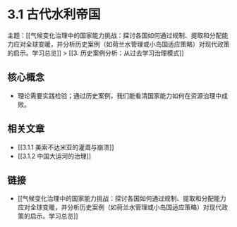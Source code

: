# 3.1 古代水利帝国

主题：[[气候变化治理中的国家能力挑战：探讨各国如何通过规制、提取和分配能力应对全球变暖，并分析历史案例（如荷兰水管理或小岛国适应策略）对现代政策的启示。学习总览]] > [[3. 历史案例分析：从过去学习治理模式]]

## 核心概念

- 理论需要实践检验；通过历史案例，我们能看清国家能力如何在资源治理中成败。

## 相关文章

- [[3.1.1 美索不达米亚的灌溉与崩溃]]
- [[3.1.2 中国大运河的治理]]

## 链接

- [[气候变化治理中的国家能力挑战：探讨各国如何通过规制、提取和分配能力应对全球变暖，并分析历史案例（如荷兰水管理或小岛国适应策略）对现代政策的启示。学习总览]]
